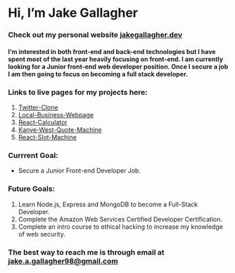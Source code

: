 # Hi, I’m Jake Gallagher

###  <p>Check out my personal website <a href="https://jakegallagher.dev" target="_blank">jakegallagher.dev</a>


#### I’m interested in both front-end and back-end technologies but I have spent most of the last year heavily focusing on front-end. I am currently looking for a Junior front-end web developer position. Once I secure a job I am then going to focus on becoming a full stack developer. 



### Links to live pages for my projects here:
1. [Twitter-Clone](https://twitter-clone-nu-woad.vercel.app/)
1. [Local-Business-Webpage](https://jake-agallagher.github.io/Local-Business-Webpage/)
1. [React-Calculator](https://jake-agallagher.github.io/React-Calculator/)
1. [Kanye-West-Quote-Machine](https://jake-agallagher.github.io/Kanye-West-Quote-Machine/)
1. [React-Slot-Machine](https://jake-agallagher.github.io/React-Slot-Machine/)

### Currrent Goal:
* Secure a Junior Front-end Developer Job.

### Future Goals:
1. Learn Node.js, Express and MongoDB to become a Full-Stack Developer.
1. Complete the Amazon Web Services Certified Developer Certification.
1. Complete an intro course to ethical hacking to increase my knowledge of web security. 


### The best way to reach me is through email at jake.a.gallagher98@gmail.com
